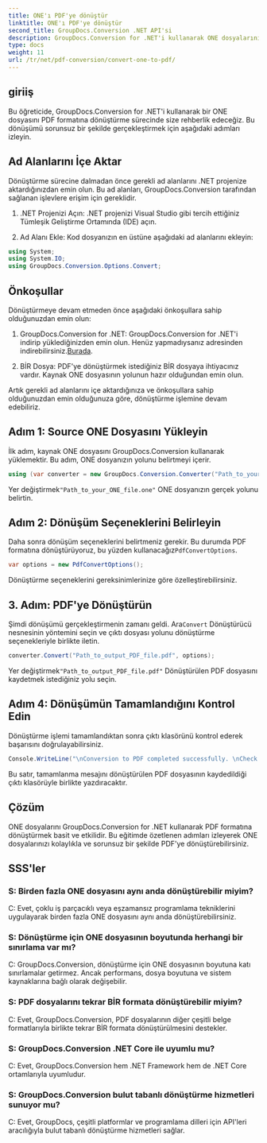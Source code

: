 ```yaml
---
title: ONE'ı PDF'ye dönüştür
linktitle: ONE'ı PDF'ye dönüştür
second_title: GroupDocs.Conversion .NET API'si
description: GroupDocs.Conversion for .NET'i kullanarak ONE dosyalarını zahmetsizce PDF formatına nasıl dönüştüreceğinizi öğrenin. Adım adım kılavuzumuzu takip edin.
type: docs
weight: 11
url: /tr/net/pdf-conversion/convert-one-to-pdf/
---
```

## giriiş

Bu öğreticide, GroupDocs.Conversion for .NET'i kullanarak bir ONE dosyasını PDF formatına dönüştürme sürecinde size rehberlik edeceğiz. Bu dönüşümü sorunsuz bir şekilde gerçekleştirmek için aşağıdaki adımları izleyin.

## Ad Alanlarını İçe Aktar

Dönüştürme sürecine dalmadan önce gerekli ad alanlarını .NET projenize aktardığınızdan emin olun. Bu ad alanları, GroupDocs.Conversion tarafından sağlanan işlevlere erişim için gereklidir.

1. .NET Projenizi Açın: .NET projenizi Visual Studio gibi tercih ettiğiniz Tümleşik Geliştirme Ortamında (IDE) açın.

2. Ad Alanı Ekle: Kod dosyanızın en üstüne aşağıdaki ad alanlarını ekleyin:

```csharp
using System;
using System.IO;
using GroupDocs.Conversion.Options.Convert;
```

## Önkoşullar

Dönüştürmeye devam etmeden önce aşağıdaki önkoşullara sahip olduğunuzdan emin olun:

1.  GroupDocs.Conversion for .NET: GroupDocs.Conversion for .NET'i indirip yüklediğinizden emin olun. Henüz yapmadıysanız adresinden indirebilirsiniz.[Burada](https://releases.groupdocs.com/conversion/net/).

2. BİR Dosya: PDF'ye dönüştürmek istediğiniz BİR dosyaya ihtiyacınız vardır. Kaynak ONE dosyasının yolunun hazır olduğundan emin olun.

Artık gerekli ad alanlarını içe aktardığınıza ve önkoşullara sahip olduğunuzdan emin olduğunuza göre, dönüştürme işlemine devam edebiliriz.

## Adım 1: Source ONE Dosyasını Yükleyin

İlk adım, kaynak ONE dosyasını GroupDocs.Conversion kullanarak yüklemektir. Bu adım, ONE dosyanızın yolunu belirtmeyi içerir.

```csharp
using (var converter = new GroupDocs.Conversion.Converter("Path_to_your_ONE_file.one"))
```

 Yer değiştirmek`"Path_to_your_ONE_file.one"` ONE dosyanızın gerçek yolunu belirtin.

## Adım 2: Dönüşüm Seçeneklerini Belirleyin

 Daha sonra dönüşüm seçeneklerini belirtmeniz gerekir. Bu durumda PDF formatına dönüştürüyoruz, bu yüzden kullanacağız`PdfConvertOptions`.

```csharp
var options = new PdfConvertOptions();
```

Dönüştürme seçeneklerini gereksinimlerinize göre özelleştirebilirsiniz.

## 3. Adım: PDF'ye Dönüştürün

 Şimdi dönüşümü gerçekleştirmenin zamanı geldi. Ara`Convert` Dönüştürücü nesnesinin yöntemini seçin ve çıktı dosyası yolunu dönüştürme seçenekleriyle birlikte iletin.

```csharp
converter.Convert("Path_to_output_PDF_file.pdf", options);
```

 Yer değiştirmek`"Path_to_output_PDF_file.pdf"` Dönüştürülen PDF dosyasını kaydetmek istediğiniz yolu seçin.

## Adım 4: Dönüşümün Tamamlandığını Kontrol Edin

Dönüştürme işlemi tamamlandıktan sonra çıktı klasörünü kontrol ederek başarısını doğrulayabilirsiniz.

```csharp
Console.WriteLine("\nConversion to PDF completed successfully. \nCheck output in {0}", outputFolder);
```

Bu satır, tamamlanma mesajını dönüştürülen PDF dosyasının kaydedildiği çıktı klasörüyle birlikte yazdıracaktır.

## Çözüm

ONE dosyalarını GroupDocs.Conversion for .NET kullanarak PDF formatına dönüştürmek basit ve etkilidir. Bu eğitimde özetlenen adımları izleyerek ONE dosyalarınızı kolaylıkla ve sorunsuz bir şekilde PDF'ye dönüştürebilirsiniz.

## SSS'ler

### S: Birden fazla ONE dosyasını aynı anda dönüştürebilir miyim?

C: Evet, çoklu iş parçacıklı veya eşzamansız programlama tekniklerini uygulayarak birden fazla ONE dosyasını aynı anda dönüştürebilirsiniz.

### S: Dönüştürme için ONE dosyasının boyutunda herhangi bir sınırlama var mı?

C: GroupDocs.Conversion, dönüştürme için ONE dosyasının boyutuna katı sınırlamalar getirmez. Ancak performans, dosya boyutuna ve sistem kaynaklarına bağlı olarak değişebilir.

### S: PDF dosyalarını tekrar BİR formata dönüştürebilir miyim?

C: Evet, GroupDocs.Conversion, PDF dosyalarının diğer çeşitli belge formatlarıyla birlikte tekrar BİR formata dönüştürülmesini destekler.

### S: GroupDocs.Conversion .NET Core ile uyumlu mu?

C: Evet, GroupDocs.Conversion hem .NET Framework hem de .NET Core ortamlarıyla uyumludur.

### S: GroupDocs.Conversion bulut tabanlı dönüştürme hizmetleri sunuyor mu?

C: Evet, GroupDocs, çeşitli platformlar ve programlama dilleri için API'leri aracılığıyla bulut tabanlı dönüştürme hizmetleri sağlar.